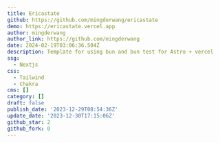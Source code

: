```yaml
---
title: Ericastate
github: https://github.com/mingderwang/ericastate
demo: https://ericastate.vercel.app
author: mingderwang
author_link: https://github.com/mingderwang
date: 2024-02-19T03:06:36.504Z
description: Template for using bun and bun test for Astro + vercel
ssg:
  - Nextjs
css:
  - Tailwind
  - Chakra
cms: []
category: []
draft: false
publish_date: '2023-12-29T08:54:36Z'
update_date: '2023-12-30T17:15:06Z'
github_star: 2
github_fork: 0
---
```

